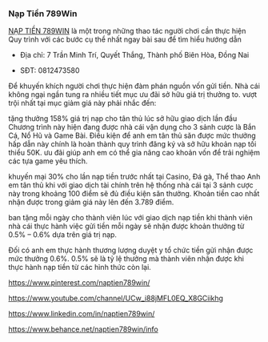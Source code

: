 ### Nạp Tiền 789Win

[NẠP TIỀN 789WIN](https://789win.poker/nap-tien/) là một trong những thao tác người chơi cần thực hiện Quy trình với các bước cụ thể nhất ngay bài sau để tìm hiểu hướng dẫn

- Địa chỉ: 7 Trần Minh Trí, Quyết Thắng, Thành phố Biên Hòa, Đồng Nai

- SĐT: 0812473580

Để khuyến khích người chơi thực hiện đàm phán nguồn vốn gửi tiền. Nhà cái không ngại ngần tung ra nhiều tiết mục ưu đãi sở hữu giá trị thưởng to. vượt trội nhất tại mục giảm giá này phải nhắc đến:

tặng thưởng 158% giá trị nạp cho tân thủ lúc sở hữu giao dịch lần đầu
Chương trình này hiện đang được nhà cái vận dụng cho 3 sảnh cược là Bắn Cá, Nổ Hũ và Game Bài. Điều kiện để anh em tân thủ săn được mức thưởng hấp dẫn này chính là hoàn thành quy trình đăng ký và sở hữu khoản nạp tối thiểu 50K. ưu đãi giúp anh em có thể gia nâng cao khoản vốn để trải nghiệm các tựa game yêu thích.

khuyến mại 30% cho lần nạp tiền trước nhất tại Casino, Đá gà, Thể thao
Anh em tân thủ khi với giao dịch tài chính trên hệ thống nhà cái tại 3 sảnh cược này trong khoảng 100 điểm sẽ đủ điều kiện săn thưởng. Khoản tiền cao nhất nhận được trong giảm giá này lên đến 3.789 điểm.

ban tặng mỗi ngày cho thành viên lúc với giao dịch nạp tiền
khi thành viên nhà cái thực hành việc gửi tiền mỗi ngày sẽ nhận được khoản thưởng từ 0.5% – 0.6% dựa trên giá trị nạp.

Đối có anh em thực hành thương lượng duyệt y tổ chức tiền gửi nhận được mức thưởng 0.6%.
0.5% sẽ là tỷ lệ thưởng mà thành viên nhận được khi thực hành nạp tiền từ các hình thức còn lại.

https://www.pinterest.com/naptien789win/

https://www.youtube.com/channel/UCw_i88jMFL0EQ_X8GCiikhg

https://www.linkedin.com/in/naptien789win/

https://www.behance.net/naptien789win/info
